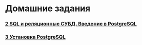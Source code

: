 # Домашние задания

### [2 SQL и реляционные СУБД. Введение в PostgreSQL](https://github.com/drv77/pg_learning/blob/main/section02/README.md)

### [3 Установка PostgreSQL](https://github.com/drv77/pg_learning/blob/main/section03/README.md)
